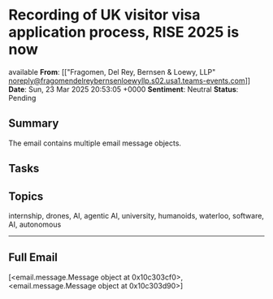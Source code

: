# Recording of UK visitor visa application process, RISE 2025 is now
 available
**From**: [["Fragomen, Del Rey, Bernsen & Loewy, LLP"
	<noreply@fragomendelreybernsenloewyllp.s02.usa1.teams-events.com>]]
**Date**: Sun, 23 Mar 2025 20:53:05 +0000
**Sentiment**: Neutral
**Status**: Pending

## Summary
The email contains multiple email message objects.

## Tasks

## Topics
internship, drones, AI, agentic AI, university, humanoids, waterloo, software, AI, autonomous

---

## Full Email
[<email.message.Message object at 0x10c303cf0>, <email.message.Message object at 0x10c303d90>]
